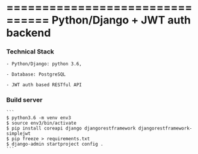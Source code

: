 ================================
Python/Django + JWT auth backend
================================

### Technical Stack

	- Python/Django: python 3.6,

	- Database: PostgreSQL

	- JWT auth based RESTful API

### Build server

	```
	$ python3.6 -m venv env3
	$ source env3/bin/activate
	$ pip install coreapi django djangorestframework djangorestframework-simplejwt
	$ pip freeze > requirements.txt
	$ django-admin startproject config .
	```
